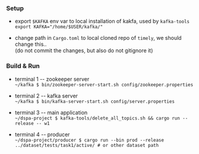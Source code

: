 ### Setup

* export `$KAFKA` env var to local installation of kakfa, used by `kafka-tools`  
`export KAFKA="/home/$USER/kafka/"`

* change path in `Cargo.toml` to local cloned repo of `timely`, we should change this..  
  (do not commit the changes, but also do not gitignore it)

### Build & Run

* terminal 1 -- zookeeper server  
`~/kafka $ bin/zookeeper-server-start.sh config/zookeeper.properties`

* terminal 2 -- kafka server  
`~/kafka $ bin/kafka-server-start.sh config/server.properties`

* terminal 3 -- main application  
`~/dspa-project $ kafka-tools/delete_all_topics.sh && cargo run --release -- w1`

* terminal 4 -- producer  
`~/dspa-project/producer $ cargo run --bin prod --release ../dataset/tests/task1/active/ # or other dataset path`
